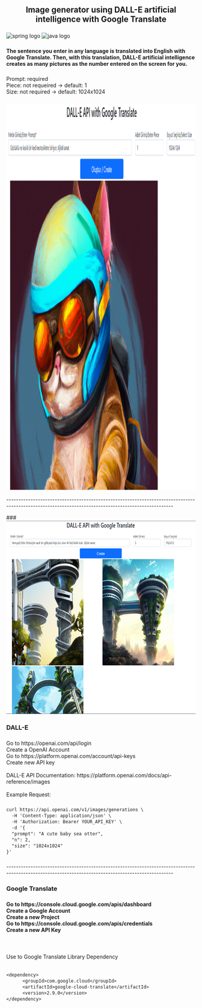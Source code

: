 <h2 align="center">Image generator using DALL-E artificial intelligence with Google Translate</h2>

###

<div align="left">
  <img src="https://cdn.jsdelivr.net/gh/devicons/devicon/icons/spring/spring-original.svg" height="40" width="52" alt="spring logo"  />
  <img src="https://cdn.jsdelivr.net/gh/devicons/devicon/icons/java/java-original.svg" height="40" width="52" alt="java logo"  />
</div>

###

<h4 align="left">The sentence you enter in any language is translated into English with Google Translate. Then, with this translation, DALL-E artificial intelligence creates as many pictures as the number entered on the screen for you.</h4>

###

<p align="left">Prompt: required<br>Piece: not requeired -> default: 1<br>Size: not required -> default: 1024x1024</p>

###

<div align="left">
  <img height="1024" src="https://github.com/ilyasaglar/DALL-E-image-creator-with-Google-Translate/blob/main/images/1024.png"  />
</div>


<p align="left">---------------------------------------------------------------------------------------------------------------------------------------------------</p>
###

<div align="left">
  <img height="512" src="https://github.com/ilyasaglar/DALL-E-image-creator-with-Google-Translate/blob/main/images/512.png"  />
</div>

###

<h3 align="left">DALL-E</h3>

###

<p align="left">Go to https://openai.com/api/login<br>Create a OpenAI Account<br>Go to https://platform.openai.com/account/api-keys<br>Create new API key<br><br>DALL-E API Documentation: https://platform.openai.com/docs/api-reference/images<br><br>Example Request:</p>

###


```
curl https://api.openai.com/v1/images/generations \
  -H 'Content-Type: application/json' \
  -H 'Authorization: Bearer YOUR_API_KEY' \
  -d '{
  "prompt": "A cute baby sea otter",
  "n": 2,
  "size": "1024x1024"
}'

```

###

<p align="left">---------------------------------------------------------------------------------------------------------------------------------------------------</p>

###

<h3 align="left">Google Translate</h3>

###

<h4 align="left">Go to https://console.cloud.google.com/apis/dashboard<br>Create a Google Account<br>Create a new Project<br>Go to https://console.cloud.google.com/apis/credentials<br>Create a new API Key</h4>

###

<br clear="both">

<p align="left">Use to Google Translate Library Dependency<br><br> </p>

  ```
 <dependency>
		<groupId>com.google.cloud</groupId>
		<artifactId>google-cloud-translate</artifactId>
		<version>2.9.0</version>
 </dependency>
  ```



###
